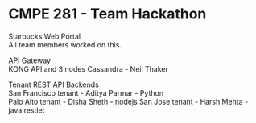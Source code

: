 # CMPE 281 - Team Hackathon 

Starbucks Web Portal   
All team members worked on this. 

API Gateway  
KONG API and 3 nodes Cassandra - Neil Thaker

Tenant REST API Backends   
San Francisco tenant -  Aditya Parmar - Python  
Palo Alto tenant -  Disha Sheth  - nodejs 
San Jose tenant - Harsh Mehta  - java restlet 

